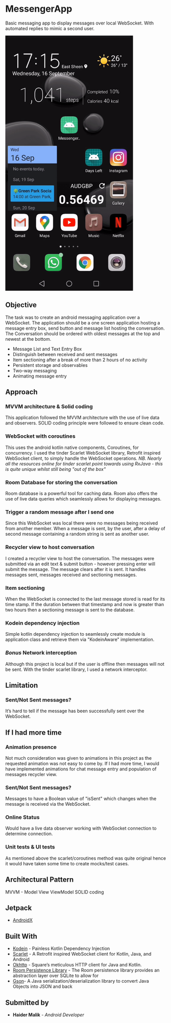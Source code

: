 # MessengerApp
Basic messaging app to display messages over local WebSocket. With automated replies to mimic a second user.

<img src="https://github.com/hmalik144/MessengerApp/blob/master/readme/ezgif.com-video-to-gif%20(1).gif?raw=true" width="400" height="800" />

## Objective
The task was to create an android messaging application over a WebSocket. The application should be a one screen application hosting a message entry box, send button and message list hosting the conversation. The Conversation should be ordered with oldest messages at the top and newest at the bottom. 
 - Message List and Text Entry Box
 - Distinguish between received and sent messages
 - Item sectioning after a break of more than 2 hours of no activity
 - Persistent storage and observables
 - Two-way messaging
 - Animating message entry
 
## Approach

### MVVM architecture & Solid coding
This application followed the MVVM architecture with the use of live data and observers. SOLID coding principle were followed to ensure clean code.

### WebSocket with coroutines
This uses the android kotlin native components, Coroutines, for concurrency. I used the tinder Scarlet WebSocket library, Retrofit inspired WebSocket client, to simply handle the WebSocket operations.
*NB. Nearly all the resources online for tinder scarlet point towards using RxJava - this is quite unique whilst still being "out of the box"*

### Room Database for storing the conversation
Room database is a powerful tool for caching data. Room also offers the use of live data queries which seamlessly allows for displaying messages.

### Trigger a random message after I send one
Since this WebSocket was local there were no messages being received from another member. When a message is sent, by the user, after a delay of second message containing a random string is sent as another user.

### Recycler view to host conversation
I created a recycler view to host the conversation. The messages were submitted via an edit text & submit button - however pressing enter will submit the message. The message clears after it is sent. It handles messages sent, messages received and sectioning messages.

### Item sectioning
When the WebSocket is connected to the last message stored is read for its time stamp. If the duration between that timestamp and now is greater than two hours then a sectioning message is sent to the database.

### Kodein dependency injection
Simple kotlin dependency injection to seamlessly create module is application class and retrieve them via "KodeinAware" implementation.

### *Bonus* Network interception
Although this project is local but if the user is offline then messages will not be sent. With the tinder scarlet library, I used a network interceptor.

## Limitation

### Sent/Not Sent messages?
It’s hard to tell if the message has been successfully sent over the WebSocket.

## If I had more time

### Animation presence
Not much consideration was given to animations in this project as the requested animation was not easy to come by. If I had more time, I would have implemented animations for chat message entry and population of messages recycler view.

### Sent/Not Sent messages?
Messages to have a Boolean value of "isSent" which changes when the message is received via the WebSocket.

### Online Status
Would have a live data observer working with WebSocket connection to determine connection.

### Unit tests & UI tests
As mentioned above the scarlet/coroutines method was quite original hence it would have taken some time to create mocks/test cases.

## Architectural Pattern

MVVM - Model View ViewModel
SOLID coding

## Jetpack

* [AndroidX](https://developer.android.com/jetpack)

## Built With

* [Kodein](https://github.com/Kodein-Framework/Kodein-DI) - Painless Kotlin Dependency Injection
* [Scarlet](https://github.com/Tinder/Scarlet) - A Retrofit inspired WebSocket client for Kotlin, Java, and Android
* [Okhttp](https://github.com/square/okhttp) - Square’s meticulous HTTP client for Java and Kotlin.
* [Room Persistence Library](https://developer.android.com/topic/libraries/architecture/room) - The Room persistence library provides an abstraction layer over SQLite to allow for
* [Gson](https://github.com/google/gson)- A Java serialization/deserialization library to convert Java Objects into JSON and back

## Submitted by

* **Haider Malik** - *Android Developer*
